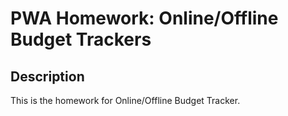 # PWA Homework: Online/Offline Budget Trackers

## Description

This is the homework for Online/Offline Budget Tracker.
